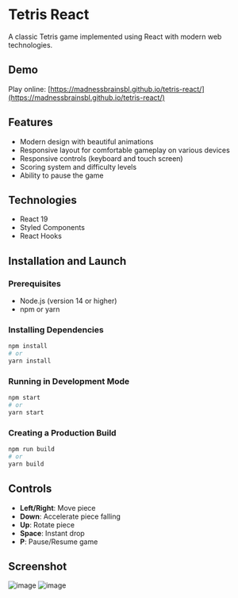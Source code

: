 # Tetris React

A classic Tetris game implemented using React with modern web technologies.

## Demo

Play online: [https://madnessbrainsbl.github.io/tetris-react/](https://madnessbrainsbl.github.io/tetris-react/)

## Features

- Modern design with beautiful animations
- Responsive layout for comfortable gameplay on various devices
- Responsive controls (keyboard and touch screen)
- Scoring system and difficulty levels
- Ability to pause the game

## Technologies

- React 19
- Styled Components
- React Hooks

## Installation and Launch

### Prerequisites

- Node.js (version 14 or higher)
- npm or yarn

### Installing Dependencies

```bash
npm install
# or
yarn install
```

### Running in Development Mode

```bash
npm start
# or
yarn start
```

### Creating a Production Build

```bash
npm run build
# or
yarn build
```

## Controls

- **Left/Right**: Move piece
- **Down**: Accelerate piece falling
- **Up**: Rotate piece
- **Space**: Instant drop
- **P**: Pause/Resume game

## Screenshot
![image](https://github.com/user-attachments/assets/f1c1d174-f8e7-4622-a214-97610a512fcf)
![image](https://github.com/user-attachments/assets/a4f69243-be20-4ee8-892f-9817d3ac581b)

